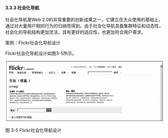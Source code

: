 #### 3.3.3 社会化导航

社会化导航是Web 2.0的非常重要的创新成果之一，它建立在大众使用的基础上，通过对大量用户相同行为的归纳而得到。由于社会化导航具备集群特征和动态性，社会化的导航结构更加灵活，具有更好的适应性，也更加符合用户需求。

案例：Flickr社会化导航设计

Flickr社会化导航设计如图3-5所示。

![](images/image01324_jpeg)

图 3-5 Flickr社会化导航设计 
